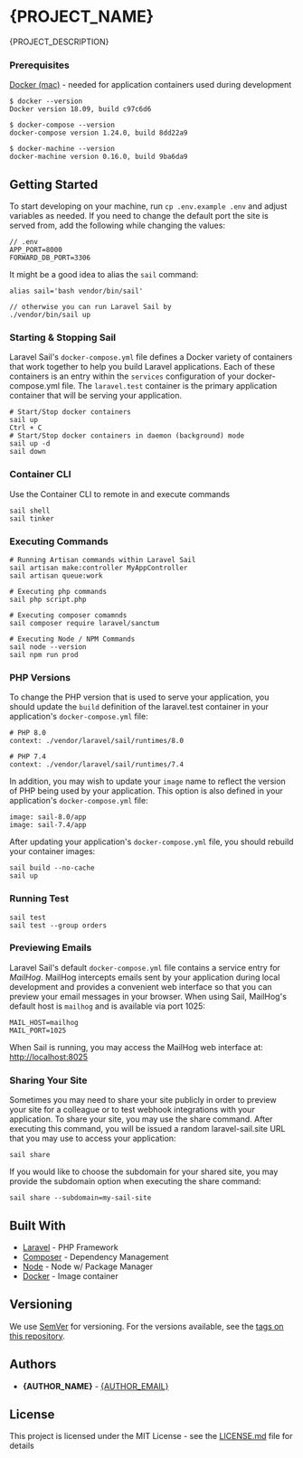 # {PROJECT_NAME}

{PROJECT_DESCRIPTION}

### Prerequisites

[Docker (mac)](https://docs.docker.com/docker-for-mac/) - needed for application containers used during development

```
$ docker --version
Docker version 18.09, build c97c6d6

$ docker-compose --version
docker-compose version 1.24.0, build 8dd22a9

$ docker-machine --version
docker-machine version 0.16.0, build 9ba6da9
```

## Getting Started
To start developing on your machine, run `cp .env.example .env` and adjust variables as needed. If you need to change the default port the site is served from, add the following while changing the values:
```
// .env
APP_PORT=8000
FORWARD_DB_PORT=3306
```

It might be a good idea to alias the `sail` command:
```
alias sail='bash vendor/bin/sail'

// otherwise you can run Laravel Sail by
./vendor/bin/sail up
```

### Starting & Stopping Sail
Laravel Sail's `docker-compose.yml` file defines a Docker variety of containers that work together to help you build Laravel applications. Each of these containers is an entry within the `services` configuration of your docker-compose.yml file. The `laravel.test` container is the primary application container that will be serving your application.
```
# Start/Stop docker containers
sail up
Ctrl + C
# Start/Stop docker containers in daemon (background) mode
sail up -d 
sail down
```

### Container CLI
Use the Container CLI to remote in and execute commands
```
sail shell
sail tinker
```


### Executing Commands
```
# Running Artisan commands within Laravel Sail
sail artisan make:controller MyAppController
sail artisan queue:work

# Executing php commands
sail php script.php

# Executing composer comamnds
sail composer require laravel/sanctum

# Executing Node / NPM Commands
sail node --version
sail npm run prod
```

### PHP Versions

To change the PHP version that is used to serve your application, you should update the `build` definition of the laravel.test container in your application's `docker-compose.yml` file:
```
# PHP 8.0
context: ./vendor/laravel/sail/runtimes/8.0

# PHP 7.4
context: ./vendor/laravel/sail/runtimes/7.4
```

In addition, you may wish to update your `image` name to reflect the version of PHP being used by your application. This option is also defined in your application's `docker-compose.yml` file:

```
image: sail-8.0/app
image: sail-7.4/app
```

After updating your application's `docker-compose.yml` file, you should rebuild your container images:

```
sail build --no-cache
sail up
```

### Running Test
```
sail test
sail test --group orders
```

### Previewing Emails
Laravel Sail's default `docker-compose.yml` file contains a service entry for *MailHog*. MailHog intercepts emails sent by your application during local development and provides a convenient web interface so that you can preview your email messages in your browser. When using Sail, MailHog's default host is `mailhog` and is available via port 1025:
```
MAIL_HOST=mailhog
MAIL_PORT=1025
```
When Sail is running, you may access the MailHog web interface at: [http://localhost:8025](http://localhost:8025)

### Sharing Your Site
Sometimes you may need to share your site publicly in order to preview your site for a colleague or to test webhook integrations with your application. To share your site, you may use the share command. After executing this command, you will be issued a random laravel-sail.site URL that you may use to access your application:
```
sail share
```
If you would like to choose the subdomain for your shared site, you may provide the subdomain option when executing the share command:
```
sail share --subdomain=my-sail-site
```

## Built With

* [Laravel](https://laravel.com/docs/) - PHP Framework
* [Composer](https://getcomposer.org/doc/) - Dependency Management
* [Node](https://nodejs.org/en/) - Node w/ Package Manager
* [Docker](https://docs.docker.com/) - Image container 

## Versioning

We use [SemVer](http://semver.org/) for versioning. For the versions available, see the [tags on this repository](https://github.com/{GITHUB_USERNAME}/{PROJECT_NAME}/tags). 

## Authors

* **{AUTHOR_NAME}** - [{AUTHOR_EMAIL}]({AUTHOR_WEBSITE})


## License

This project is licensed under the MIT License - see the [LICENSE.md](LICENSE.md) file for details
